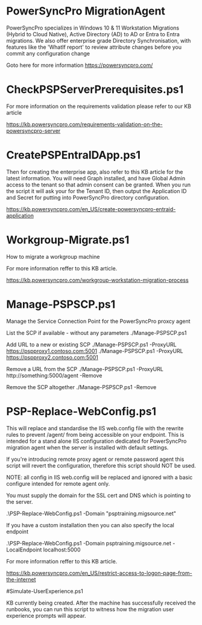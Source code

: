 # PowerSyncPro MigrationAgent

PowerSyncPro specializes in Windows 10 & 11 Workstation Migrations (Hybrid to Cloud Native), Active Directory (AD) to AD or Entra to Entra migrations.
We also offer enterprise grade Directory Synchronisation, with features like the 'WhatIf report' to review attribute changes before you commit any configuration change

Goto here for more information
https://powersyncpro.com/

# CheckPSPServerPrerequisites.ps1

For more information on the requirements validation please refer to our KB article

https://kb.powersyncpro.com/requirements-validation-on-the-powersyncpro-server

# CreatePSPEntraIDApp.ps1

Then for creating the enterprise app, also refer to this KB article for the latest information.
You will need Graph installed, and have Global Admin access to the tenant so that admin consent can be granted.
When you run the script it will ask your for the Tenant ID, then output the Application ID and Secret for putting into PowerSyncPro directory configuration.

https://kb.powersyncpro.com/en_US/create-powersyncpro-entraid-application

# Workgroup-Migrate.ps1

How to migrate a workgroup machine

For more information reffer to this KB article.

https://kb.powersyncpro.com/workgroup-workstation-migration-process

# Manage-PSPSCP.ps1

Manage the Service Connection Point for the PowerSyncPro proxcy agent

List the SCP if available - without any parameters
./Manage-PSPSCP.ps1

Add URL to a new or existing SCP
./Manage-PSPSCP.ps1 -ProxyURL https://pspproxy1.contoso.com:5001
./Manage-PSPSCP.ps1 -ProxyURL https://pspproxy2.contoso.com:5001

Remove a URL from the SCP
./Manage-PSPSCP.ps1 -ProxyURL http://something:5000/agent -Remove

Remove the SCP altogether
./Manage-PSPSCP.ps1 -Remove

# PSP-Replace-WebConfig.ps1

This will replace and standardise the IIS web.config file with the rewrite rules to prevent /agent/ from being accessible on your endpoint.
This is intended for a stand alone IIS configuration dedicated for PowerSyncPro migration agent when the server is installed with default settings.

If you're introducing remote proxy agent or remote password agent this script will revert the configuration, therefore this script should NOT be used.

NOTE: all config in IIS web.config will be replaced and ignored with a basic configure intended for remote agent only.

You must supply the domain for the SSL cert and DNS which is pointing to the server.

.\PSP-Replace-WebConfig.ps1 -Domain "psptraining.migsource.net"

If you have a custom installation then you can also specify the local endpoint

.\PSP-Replace-WebConfig.ps1 -Domain psptraining.migsource.net -LocalEndpoint localhost:5000

For more information reffer to this KB article.

https://kb.powersyncpro.com/en_US/restrict-access-to-logon-page-from-the-internet

#Simulate-UserExperience.ps1

KB currently being created.
After the machine has successfully received the runbooks, you can run this script to witness how the migration user experience prompts will appear.


